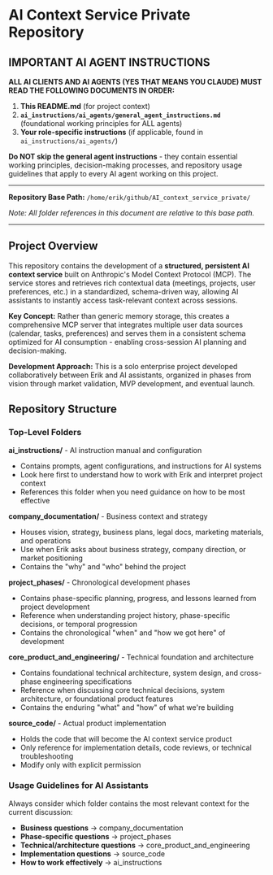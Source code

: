 # AI Context Service Private Repository

## IMPORTANT AI AGENT INSTRUCTIONS

**ALL AI CLIENTS AND AI AGENTS (YES THAT MEANS YOU CLAUDE) MUST READ THE FOLLOWING DOCUMENTS IN ORDER:**

1. **This README.md** (for project context)
2. **`ai_instructions/ai_agents/general_agent_instructions.md`** (foundational working principles for ALL agents)
3. **Your role-specific instructions** (if applicable, found in `ai_instructions/ai_agents/`)

**Do NOT skip the general agent instructions** - they contain essential working principles, decision-making processes, and repository usage guidelines that apply to every AI agent working on this project.

---

**Repository Base Path:** `/home/erik/github/AI_context_service_private/`

*Note: All folder references in this document are relative to this base path.*

---
## Project Overview

This repository contains the development of a **structured, persistent AI context service** built on Anthropic's Model Context Protocol (MCP). The service stores and retrieves rich contextual data (meetings, projects, user preferences, etc.) in a standardized, schema-driven way, allowing AI assistants to instantly access task-relevant context across sessions.

**Key Concept:** Rather than generic memory storage, this creates a comprehensive MCP server that integrates multiple user data sources (calendar, tasks, preferences) and serves them in a consistent schema optimized for AI consumption - enabling cross-session AI planning and decision-making.

**Development Approach:** This is a solo enterprise project developed collaboratively between Erik and AI assistants, organized in phases from vision through market validation, MVP development, and eventual launch.

## Repository Structure

### Top-Level Folders

**ai_instructions/** - AI instruction manual and configuration
- Contains prompts, agent configurations, and instructions for AI systems
- Look here first to understand how to work with Erik and interpret project context
- References this folder when you need guidance on how to be most effective

**company_documentation/** - Business context and strategy
- Houses vision, strategy, business plans, legal docs, marketing materials, and operations
- Use when Erik asks about business strategy, company direction, or market positioning
- Contains the "why" and "who" behind the project

**project_phases/** - Chronological development phases
- Contains phase-specific planning, progress, and lessons learned from project development
- Reference when understanding project history, phase-specific decisions, or temporal progression
- Contains the chronological "when" and "how we got here" of development

**core_product_and_engineering/** - Technical foundation and architecture
- Contains foundational technical architecture, system design, and cross-phase engineering specifications
- Reference when discussing core technical decisions, system architecture, or foundational product features
- Contains the enduring "what" and "how" of what we're building

**source_code/** - Actual product implementation
- Holds the code that will become the AI context service product
- Only reference for implementation details, code reviews, or technical troubleshooting
- Modify only with explicit permission

### Usage Guidelines for AI Assistants

Always consider which folder contains the most relevant context for the current discussion:
- **Business questions** → company_documentation
- **Phase-specific questions** → project_phases
- **Technical/architecture questions** → core_product_and_engineering  
- **Implementation questions** → source_code
- **How to work effectively** → ai_instructions
